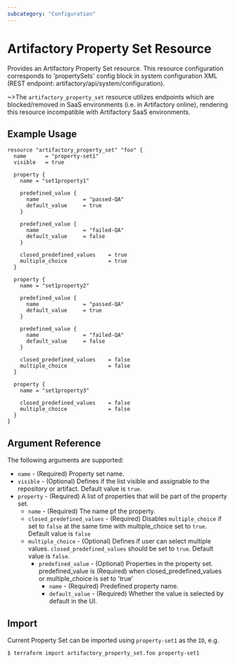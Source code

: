 ```yaml
---
subcategory: "Configuration"
---
```

# Artifactory Property Set Resource

Provides an Artifactory Property Set resource.
This resource configuration corresponds to 'propertySets' config block in system configuration XML
(REST endpoint: artifactory/api/system/configuration).

~>The `artifactory_property_set` resource utilizes endpoints which are blocked/removed in SaaS environments (i.e. in Artifactory online), rendering this resource incompatible with Artifactory SaaS environments.

## Example Usage

```hcl
resource "artifactory_property_set" "foo" {
  name 		= "property-set1"
  visible 	= true

  property {
    name = "set1property1"

    predefined_value {
      name 			    = "passed-QA"
      default_value 	= true
    }

    predefined_value {
      name 			    = "failed-QA"
      default_value 	= false
    }

    closed_predefined_values 	= true
    multiple_choice 			= true
  }

  property {
    name = "set1property2"

    predefined_value {
      name 			    = "passed-QA"
      default_value 	= true
    }

    predefined_value {
      name 			    = "failed-QA"
      default_value 	= false
    }

    closed_predefined_values 	= false
    multiple_choice 			= false
  }

  property {
    name = "set1property3"

    closed_predefined_values 	= false
    multiple_choice 			= false
  }
}
```

## Argument Reference

The following arguments are supported:

* `name` - (Required) Property set name.
* `visible` - (Optional) Defines if the list visible and assignable to the repository or artifact. Default value is `true`.
* `property` - (Required) A list of properties that will be part of the property set.
  * `name` - (Required) The name pf the property.
  * `closed_predefined_values` - (Required) Disables `multiple_choice` if set to `false` at the same time with multiple_choice set to `true`. Default value is `false`
  * `multiple_choice` - (Optional) Defines if user can select multiple values. `closed_predefined_values` should be set to `true`. Default value is `false`.
    * `predefined_value` - (Optional) Properties in the property set. predefined_value is (Required) when closed_predefined_values or multiple_choice is set to 'true' 
      * `name` - (Required) Predefined property name.
      * `default_value` - (Required) Whether the value is selected by default in the UI.


## Import

Current Property Set can be imported using `property-set1` as the `ID`, e.g.

```
$ terraform import artifactory_property_set.foo property-set1
```
